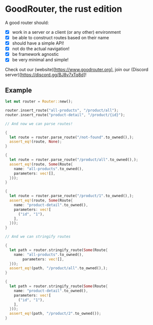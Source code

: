 # GoodRouter, the rust edition

A good router should:

- [x] work in a server or a client (or any other) environment
- [x] be able to construct routes based on their name
- [x] should have a simple API!
- [x] not do the actual navigation!
- [x] be framework agnostic
- [x] be very minimal and simple!

Check out our (website)[https://www.goodrouter.org], join our (Discord server)[https://discord.gg/BJ8v7xTq8d]!

## Example

```rust
let mut router = Router::new();

router.insert_route("all-products", "/product/all");
router.insert_route("product-detail", "/product/{id}");

// And now we can parse routes!

{
  let route = router.parse_route("/not-found".to_owned(),);
  assert_eq!(route, None);
}

{
  let route = router.parse_route("/product/all".to_owned(),);
  assert_eq!(route, Some(Route{
    name: "all-products".to_owned(),
    parameters: vec![],
  }));
}

{
  let route = router.parse_route("/product/1".to_owned(),);
  assert_eq!(route, Some(Route{
    name: "product-detail".to_owned(),
    parameters: vec![
      ("id", "1"),
    ],
  }));
}

// And we can stringify routes

{
  let path = router.stringify_route(Some(Route{
    name: "all-products".to_owned(),
        parameters: vec![],
  }));
  assert_eq!(path, "/product/all".to_owned(),);
}

{
  let path = router.stringify_route(Some(Route{
    name: "product-detail".to_owned(),
    parameters: vec![
      ("id", "1"),
    ],
  }));
  assert_eq!(path, "/product/2".to_owned());
}
```
